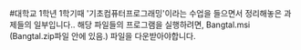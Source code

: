 #대학교 1학년 1학기때 '기초컴퓨터프로그래밍'이라는 수업을 들으면서 정리해놓은 과제들의 일부입니다..
해당 파일들의 프로그램을 실행하려면, Bangtal.msi (Bangtal.zip파일 안에 있음.) 파일을 다운받아야합니다.
